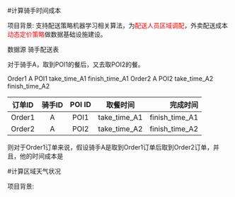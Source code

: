#计算骑手时间成本

项目背景: 支持配送策略机器学习相关算法，为<font color="red">配送人员区域调配</font>，外卖配送成本<font color="red">动态定价策略</font>做数据基础设施建设。

数据源 骑手配送表

对于骑手A，取到POI1的餐后，又去取POI2的餐。

Order1 A POI1 take_time_A1 finish_time_A1
Order2 A POI2 take_time_A2 finish_time_A2


| 订单ID        | 骑手ID           | POI ID|取餐时间|完成时间|
| ------------- |:-------------:|:-------------:|:-------------:| -----:|
| Order1 | A | POI1 | take_time_A1 | finish_time_A1|
| Order2 | A | POI2 | take_time_A2 | finish_time_A2|

则对于Order1订单来说，假设骑手A是取到Order1订单后取到Order2订单，并且，他的时间成本是


#计算区域天气状况

项目背景: 